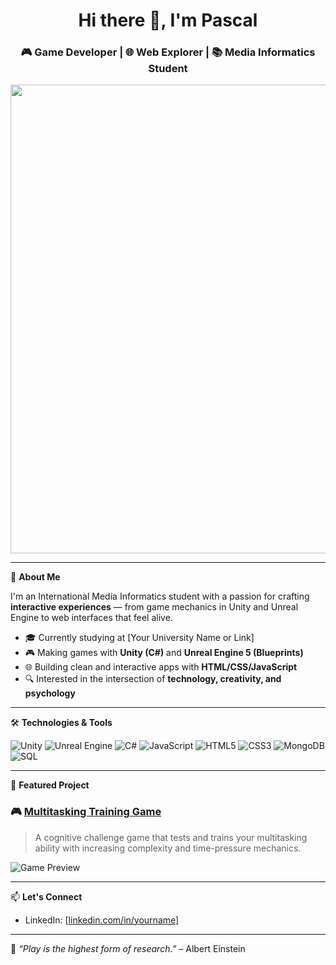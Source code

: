 <h1 align="center">Hi there 👋, I'm Pascal</h1>
<h3 align="center">🎮 Game Developer | 🌐 Web Explorer | 📚 Media Informatics Student</h3>

<p align="center">
  <img src="https://media.giphy.com/media/qgQUggAC3Pfv687qPC/giphy.gif" width="750"/>
</p>

---

🧠 **About Me**

I'm an International Media Informatics student with a passion for crafting **interactive experiences** — from game mechanics in Unity and Unreal Engine to web interfaces that feel alive.

- 🎓 Currently studying at [Your University Name or Link]
- 🎮 Making games with **Unity (C#)** and **Unreal Engine 5 (Blueprints)**
- 🌐 Building clean and interactive apps with **HTML/CSS/JavaScript**
- 🔍 Interested in the intersection of **technology, creativity, and psychology**

---

🛠 **Technologies & Tools**

![Unity](https://img.shields.io/badge/Unity-100000?style=for-the-badge&logo=unity&logoColor=white)
![Unreal Engine](https://img.shields.io/badge/Unreal%20Engine-000?style=for-the-badge&logo=unrealengine&logoColor=white)
![C#](https://img.shields.io/badge/C%23-%23239120.svg?style=for-the-badge&logo=c-sharp&logoColor=white)
![JavaScript](https://img.shields.io/badge/JavaScript-000?style=for-the-badge&logo=javascript)
![HTML5](https://img.shields.io/badge/HTML5-E34F26?style=for-the-badge&logo=html5&logoColor=white)
![CSS3](https://img.shields.io/badge/CSS3-1572B6?style=for-the-badge&logo=css3&logoColor=white)
![MongoDB](https://img.shields.io/badge/MongoDB-4EA94B?style=for-the-badge&logo=mongodb&logoColor=white)
![SQL](https://img.shields.io/badge/SQL-4479A1?style=for-the-badge&logo=mysql&logoColor=white)

---

🚀 **Featured Project**

### 🎮 [Multitasking Training Game](https://github.com/yourusername/multitasking-training-game)

> A cognitive challenge game that tests and trains your multitasking ability with increasing complexity and time-pressure mechanics.

![Game Preview](https://github.com/user-attachments/assets/37ab44a9-0777-470e-b9fd-623ab037f78c)

---

📫 **Let's Connect**

- LinkedIn: [[linkedin.com/in/yourname]((https://www.linkedin.com/in/pascal-radtke-280459360/))]


---

🧩 *“Play is the highest form of research.”* – Albert Einstein

